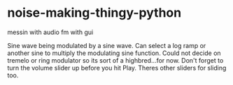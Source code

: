 # noise-making-thingy-python
messin with audio fm with gui

Sine wave being modulated by a sine wave. Can select a log ramp or another sine to multiply the modulating sine function.
Could not decide on tremelo or ring modulator so its sort of a highbred...for now.
Don't forget to turn the volume slider up before you hit Play. Theres other sliders for sliding too.
